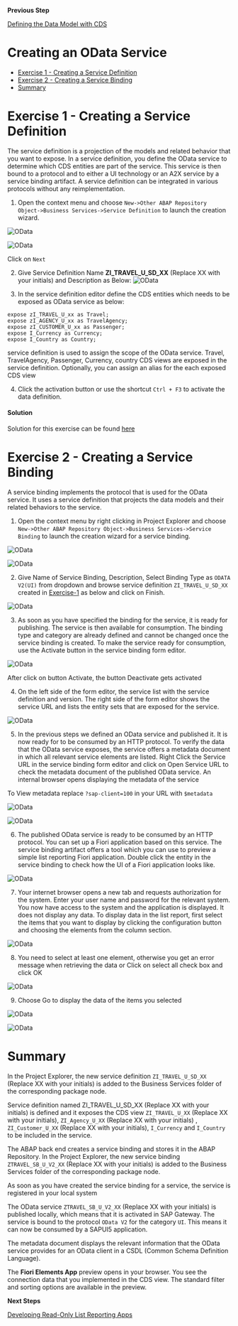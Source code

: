 **Previous Step**

[Defining the Data Model with CDS](/Unmanaged%20Implementation/DefiningDataModel/README.md)

# Creating an OData Service
* [Exercise 1 - Creating a Service Definition](#exercise-1)
* [Exercise 2 - Creating a Service Binding](#exercise-2)
* [Summary](#summary)

<a id="exercise-1"></a>
# Exercise 1 - Creating a Service Definition
The service definition is a projection of the models and related behavior that you want to expose. In a service definition, you define the OData service to determine which CDS entities are part of the service. This service is then bound to a protocol and to either a UI technology or an A2X service by a service binding artifact. A service definition can be integrated in various protocols without any reimplementation.
1.	Open the context menu and choose `New->Other ABAP Repository Object->Business Services->Service Definition` to launch the creation wizard.

![OData](images/1Other.png)

![OData](images/1SelServiceDef.png)

Click on `Next`

2.	Give Service Definition Name **ZI_TRAVEL_U_SD_XX** (Replace XX with your initials) and Description as Below:
![OData](images/1NameandDes.png)

3.	In the service definition editor define the CDS entities which needs to be exposed as OData service as below:

```
expose zI_TRAVEL_U_xx as Travel;
expose zI_AGENCY_U_xx as TravelAgency;
expose zI_CUSTOMER_U_xx as Passenger;
expose I_Currency as Currency;
expose I_Country as Country;
```
service definition is used to assign the scope of the OData service. Travel, TravelAgency, Passenger, Currency, country CDS views are exposed in the service definition. Optionally, you can assign an alias for the each exposed CDS view

4.	Click the activation button or use the shortcut `Ctrl + F3` to activate the data definition.

#### Solution 
Solution for this exercise can be found [here](/Unmanaged%20Implementation/CreatingODataService/Solutions/Exercise-1)

<a id="exercise-2"></a>
# Exercise 2 - Creating a Service Binding
A service binding implements the protocol that is used for the OData service. It uses a service definition that projects the data models and their related behaviors to the service.
1.	Open the context menu by right clicking in Project Explorer and choose `New->Other ABAP Repository Object->Business Services->Service Binding` to launch the creation wizard for a service binding.

![OData](images/1Other.png)

![OData](images/2SelServiceBinding.png)

2.	Give Name of Service Binding, Description, Select Binding Type as `ODATA V2(UI)` from dropdown and browse service definition `ZI_TRAVEL_U_SD_XX` created in [Exercise-1](#exercise-1) as below and click on Finish. 

![OData](images/2NameandDes.png)

3.	As soon as you have specified the binding for the service, it is ready for publishing. The service is then available for consumption. The binding type and category are already defined and cannot be changed once the service binding is created. To make the service ready for consumption, use the Activate button in the service binding form editor.

![OData](images/2BindingEditor.png)

After click on button Activate, the button Deactivate gets activated

4.	On the left side of the form editor, the service list with the service definition and version. The right side of the form editor shows the service URL and lists the entity sets that are exposed for the service.

![OData](images/2ServiceURL.png)

5.	In the previous steps we defined an OData service and published it. It is now ready for to be consumed by an HTTP protocol. To verify the data that the OData service exposes, the service offers a metadata document in which all relevant service elements are listed. Right Click the Service URL in the service binding form editor and click on Open Service URL to check the metadata document of the published OData service. An internal browser opens displaying the metadata of the service

To View metadata replace `?sap-client=100` in your URL with `$metadata` 

![OData](images/2ViewService.png)

![OData](images/2Odata.png)

6.	The published OData service is ready to be consumed by an HTTP protocol. You can set up a Fiori application based on this service. The service binding artifact offers a tool which you can use to preview a simple list reporting Fiori application. Double click the entity in the service binding to check how the UI of a Fiori application looks like.

![OData](images/2Preview.png)

7.	Your internet browser opens a new tab and requests authorization for the system. Enter your user name and password for the relevant system. You now have access to the system and the application is displayed. It does not display any data. To display data in the list report, first select the items that you want to display by clicking the configuration button and choosing the elements from the column section.

![OData](images/2Personal.png)

8.	You need to select at least one element, otherwise you get an error message when retrieving the data or Click on select all check box and click OK

![OData](images/2SelElements.png)

9.	Choose Go to display the data of the items you selected

![OData](images/2Go.png)

![OData](images/2ResultList.png)

<a id="summary"></a>
# Summary
In the Project Explorer, the new service definition `ZI_TRAVEL_U_SD_XX` (Replace XX with your initials) is added to the Business Services folder of the corresponding package node.

Service definition named ZI_TRAVEL_U_SD_XX (Replace XX with your initials) is defined and it exposes the CDS view `ZI_TRAVEL_U_XX` (Replace XX with your initials), `ZI_Agency_U_XX` (Replace XX with your initials) , `ZI_Customer_U_XX` (Replace XX with your initials), `I_Currency` and `I_Country`  to be included in the service.

The ABAP back end creates a service binding and stores it in the ABAP Repository.
In the Project Explorer, the new service binding `ZTRAVEL_SB_U_V2_XX` (Replace XX with your initials) is added to the Business Services folder of the corresponding package node. 

As soon as you have created the service binding for a service, the service is registered in your local system

The OData service `ZTRAVEL_SB_U_V2_XX` (Replace XX with your initials) is published locally, which means that it is activated in SAP Gateway. The service is bound to the protocol `OData V2` for the category `UI`. This means it can now be consumed by a SAPUI5 application.

The metadata document displays the relevant information that the OData service provides for an OData client in a CSDL (Common Schema Definition Language).

The **Fiori Elements App** preview opens in your browser. You see the connection data that you implemented in the CDS view. The standard filter and sorting options are available in the preview.

**Next Steps**

[Developing Read-Only List Reporting Apps](/Unmanaged%20Implementation/DevelopingReadOnlyListReport/README.md)










